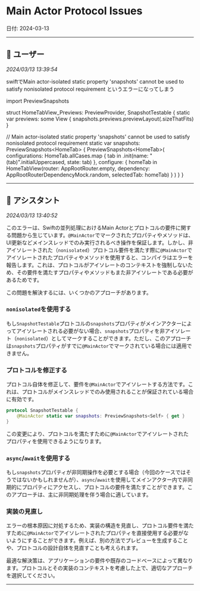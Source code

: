 # Main Actor Protocol Issues

日付: 2024-03-13

---

## 👤 ユーザー
*2024/03/13 13:39:54*

swiftでMain actor-isolated static property 'snapshots' cannot be used to satisfy nonisolated protocol requirement というエラーになってしまう

import PreviewSnapshots

struct HomeTabView_Previews: PreviewProvider, SnapshotTestable {
    static var previews: some View {
        snapshots.previews.previewLayout(.sizeThatFits)
    }

// Main actor-isolated static property 'snapshots' cannot be used to satisfy nonisolated protocol requirement
    static var snapshots: PreviewSnapshots&lt;HomeTab&gt; {
        PreviewSnapshots&lt;HomeTab&gt;(
            configurations: HomeTab.allCases.map { tab in .init(name: "\(tab)".initialUppercased, state: tab) },
            configure: { homeTab in
                HomeTabView(router: AppRootRouter.empty, dependency: AppRootRouterDependencyMock.random, selectedTab: homeTab)
            }
        )
    }
}

---

## 🤖 アシスタント
*2024/03/13 13:40:52*

このエラーは、Swiftの並列処理におけるMain Actorとプロトコルの要件に関する問題から生じています。`@MainActor`でマークされたプロパティやメソッドは、UI更新などメインスレッドでのみ実行されるべき操作を保証します。しかし、非アイソレートされた（`nonisolated`）プロトコル要件を満たす際に`@MainActor`でアイソレートされたプロパティやメソッドを使用すると、コンパイラはエラーを報告します。これは、プロトコルがアイソレートのコンテキストを強制しないため、その要件を満たすプロパティやメソッドもまた非アイソレートである必要があるためです。

この問題を解決するには、いくつかのアプローチがあります。

### `nonisolated`を使用する

もし`SnapshotTestable`プロトコルの`snapshots`プロパティがメインアクターによってアイソレートされる必要がない場合、`snapshots`プロパティを非アイソレート（`nonisolated`）としてマークすることができます。ただし、このアプローチは`snapshots`プロパティがすでに`@MainActor`でマークされている場合には適用できません。

### プロトコルを修正する

プロトコル自体を修正して、要件を`@MainActor`でアイソレートする方法です。これは、プロトコルがメインスレッドでのみ使用されることが保証されている場合に有効です。

```swift
protocol SnapshotTestable {
    @MainActor static var snapshots: PreviewSnapshots<Self> { get }
}
```

この変更により、プロトコルを満たすために`@MainActor`でアイソレートされたプロパティを使用できるようになります。

### `async`/`await`を使用する

もし`snapshots`プロパティが非同期操作を必要とする場合（今回のケースではそうではないかもしれませんが）、`async`/`await`を使用してメインアクター内で非同期的にプロパティにアクセスし、プロトコルの要件を満たすことができます。このアプローチは、主に非同期処理を伴う場合に適しています。

### 実装の見直し

エラーの根本原因に対処するため、実装の構造を見直し、プロトコル要件を満たすために`@MainActor`でアイソレートされたプロパティを直接使用する必要がないようにすることができます。例えば、別の方法でプレビューを生成することや、プロトコルの設計自体を見直すことも考えられます。

最適な解決策は、アプリケーションの要件や既存のコードベースによって異なります。プロトコルとその実装のコンテキストを考慮した上で、適切なアプローチを選択してください。

---
